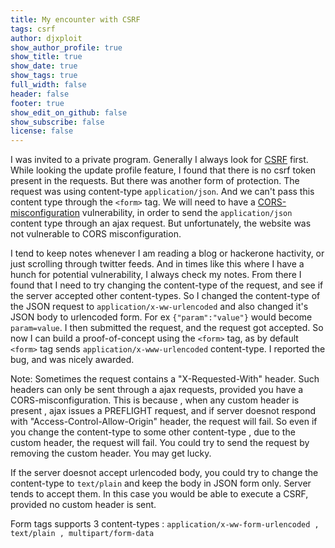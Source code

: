 ```yaml
---
title: My encounter with CSRF
tags: csrf
author: djxploit
show_author_profile: true
show_title: true
show_date: true
show_tags: true
full_width: false
header: false
footer: true
show_edit_on_github: false
show_subscribe: false
license: false
---
```


I was invited to a private program. Generally I always look for [CSRF](https://portswigger.net/web-security/csrf) first. While looking the update profile feature, I found that there is no csrf token present in the requests. But there was another form of protection. The request was using content-type `application/json`. And we can't pass this content type through the `<form>` tag. We will need to have a [CORS-misconfiguration](https://portswigger.net/web-security/cors) vulnerability, in order to send the `application/json` content type through an ajax request. But unfortunately, the website was not vulnerable to CORS misconfiguration.

I tend to keep notes whenever I am reading a blog or hackerone hactivity, or just scrolling through twitter feeds. And in times like this where I have a hunch for potential vulnerability, I always check my notes. From there I found that I need to try changing the content-type of the request, and see if the server accepted other content-types. So I changed the content-type of the JSON request to `application/x-ww-urlencoded` and also changed it's JSON body to urlencoded form. For ex `{"param":"value"}` would become `param=value`. I then submitted the request, and the request got accepted. So now I can build a proof-of-concept using the `<form>` tag, as by default `<form>` tag sends `application/x-www-urlencoded` content-type.
I reported the bug, and was nicely awarded.

Note: 
Sometimes the request contains a "X-Requested-With" header. Such headers can only be sent through a ajax requests, provided you have a CORS-misconfiguration. This is because , when any custom header is present , ajax issues a PREFLIGHT request, and if server doesnot respond with "Access-Control-Allow-Origin" header, the request will fail. 
So even if you change the content-type to some other content-type , due to the custom header, the request will fail. You could try to send the request by removing the custom header. You may get lucky.

If the server doesnot accept urlencoded body, you could try to change the content-type to `text/plain` and keep the body in JSON form only. Server tends to accept them. In this case you would be able to execute a CSRF, provided no custom header is sent.

Form tags supports 3 content-types : `application/x-ww-form-urlencoded , text/plain , multipart/form-data`




